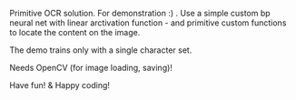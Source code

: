 Primitive OCR solution. For demonstration :) .
Use a simple custom bp neural net with linear arctivation function - and primitive custom functions to locate the content on the image.

The demo trains only with a single character set.

Needs OpenCV (for image loading, saving)!

Have fun! & Happy coding!
